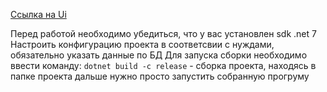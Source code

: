 [Ссылка на Ui](https://github.com/Destrokhen-main/Career-Portal)


Перед работой необходимо убедиться, что у вас установлен sdk .net 7
Настроить конфигурацию проекта в соответсвии с нуждами, обязательно указать данные по БД
Для запуска сборки необходимо ввести команду:
`dotnet build -c release` - сборка проекта, находясь в папке проекта
дальше нужно просто запустить собранную прогруму
